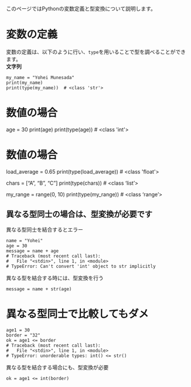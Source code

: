 このページではPythonの変数定義と型変換について説明します。  


# 変数の定義
変数の定義は、以下のように行い、`type`を用いることで型を調べることができます。  
**文字列**
```
my_name = "Yohei Munesada"
print(my_name)
print(type(my_name))  # <class 'str'>
```
# 数値の場合
age = 30
print(age)
print(type(age))  # <class 'int'>

# 数値の場合
load_average = 0.65
print(type(load_average)) # <class 'float'>


chars = [“A”, “B”, “C”]
print(type(chars))             # <class ‘list’>

my_range = range(0, 10)
print(type(my_range))          # <class ‘range’>


## 異なる型同士の場合は、型変換が必要です

異なる型同士を結合するとエラー
```
name = "Yohei"
age = 30
message = name + age
# Traceback (most recent call last):
#   File "<stdin>", line 1, in <module>
# TypeError: Can't convert 'int' object to str implicitly
```

異なる型を結合する時には、型変換を行う
```
message = name + str(age)
```


# 異なる型同士で比較してもダメ
```
age1 = 30
border = "32"
ok = age1 <= border
# Traceback (most recent call last):
#   File "<stdin>", line 1, in <module>
# TypeError: unorderable types: int() <= str()
```

異なる型を結合する場合にも、型変換が必要
```
ok = age1 <= int(border)
```




























